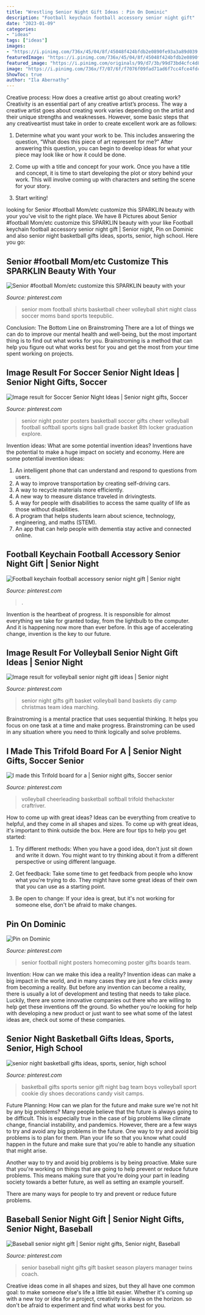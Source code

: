 ```yaml
---
title: "Wrestling Senior Night Gift Ideas : Pin On Dominic"
description: "Football keychain football accessory senior night gift"
date: "2023-01-09"
categories:
- "ideas"
tags: ["ideas"]
images:
- "https://i.pinimg.com/736x/45/04/8f/45048f424bfdb2e0890fe93a3a89d039.jpg"
featuredImage: "https://i.pinimg.com/736x/45/04/8f/45048f424bfdb2e0890fe93a3a89d039.jpg"
featured_image: "https://i.pinimg.com/originals/99/d7/3b/99d73bd4cfc4d833161ddbdc4b574389.jpg"
image: "https://i.pinimg.com/736x/f7/07/6f/f7076f09fad71ad6f7cc4fce4fdc723f--senior-night-baseball-ideas-senior-baseball-gifts.jpg"
ShowToc: true
author: "Ila Abernathy"
---
```



Creative process: How does a creative artist go about creating work?
Creativity is an essential part of any creative artist’s process. The way a creative artist goes about creating work varies depending on the artist and their unique strengths and weaknesses. However, some basic steps that any creativeartist must take in order to create excellent work are as follows:
1. Determine what you want your work to be. This includes answering the question, “What does this piece of art represent for me?” After answering this question, you can begin to develop ideas for what your piece may look like or how it could be done.

2. Come up with a title and concept for your work. Once you have a title and concept, it is time to start developing the plot or story behind your work. This will involve coming up with characters and setting the scene for your story.

3. Start writing!

	

		
looking for Senior #football Mom/etc customize this SPARKLIN beauty with your you've visit to the right place. We have 8 Pictures about Senior #football Mom/etc customize this SPARKLIN beauty with your like Football keychain football accessory senior night gift | Senior night, Pin on Dominic and also senior night basketball gifts ideas, sports, senior, high school. Here you go:
		
    
## Senior #football Mom/etc Customize This SPARKLIN Beauty With Your

<img loading=lazy src="https://i.pinimg.com/originals/99/d7/3b/99d73bd4cfc4d833161ddbdc4b574389.jpg" onerror="this.onerror=null;this.src='https://tse3.mm.bing.net/th?id=OIP.Mf7okOCbEBbXj0C_iAfvNgHaKX&amp;pid=15.1';" alt="Senior #football Mom/etc customize this SPARKLIN beauty with your">

_Source: pinterest.com_

>senior mom football shirts basketball cheer volleyball shirt night class soccer moms band sports teepublic. 

	

Conclusion: The Bottom Line on Brainstroming
There are a lot of things we can do to improve our mental health and well-being, but the most important thing is to find out what works for you. Brainstroming is a method that can help you figure out what works best for you and get the most from your time spent working on projects.

    
## Image Result For Soccer Senior Night Ideas | Senior Night Gifts, Soccer

<img loading=lazy src="https://i.pinimg.com/736x/b5/e8/a7/b5e8a75d44d17547ff08c2ad9d506033.jpg" onerror="this.onerror=null;this.src='https://tse2.mm.bing.net/th?id=OIP.V7W5SrX_JsxGVc5AYldNBgAAAA&amp;pid=15.1';" alt="Image result for Soccer Senior Night Ideas | Senior night gifts, Soccer">

_Source: pinterest.com_

>senior night poster posters basketball soccer gifts cheer volleyball football softball sports signs ball grade basket 8th locker graduation explore. 

	

Invention ideas: What are some potential invention ideas?
Inventions have the potential to make a huge impact on society and economy. Here are some potential invention ideas:
1. An intelligent phone that can understand and respond to questions from users. 
2. A way to improve transportation by creating self-driving cars. 
3. A way to recycle materials more efficiently. 
4. A new way to measure distance traveled in drivingtests. 
5. A way for people with disabilities to access the same quality of life as those without disabilities. 
6. A program that helps students learn about science, technology, engineering, and maths (STEM). 
7. An app that can help people with dementia stay active and connected online.

    
## Football Keychain Football Accessory Senior Night Gift | Senior Night

<img loading=lazy src="https://i.pinimg.com/736x/45/04/8f/45048f424bfdb2e0890fe93a3a89d039.jpg" onerror="this.onerror=null;this.src='https://tse2.mm.bing.net/th?id=OIP.tg3wY95lSMKHr6Q7Sin3UAHaJ4&amp;pid=15.1';" alt="Football keychain football accessory senior night gift | Senior night">

_Source: pinterest.com_

>. 

	

Invention is the heartbeat of progress. It is responsible for almost everything we take for granted today, from the lightbulb to the computer. And it is happening now more than ever before. In this age of accelerating change, invention is the key to our future.

    
## Image Result For Volleyball Senior Night Gift Ideas | Senior Night

<img loading=lazy src="https://i.pinimg.com/originals/a2/83/8e/a2838ec4acf040af9568064cee580606.jpg" onerror="this.onerror=null;this.src='https://tse3.mm.bing.net/th?id=OIP.qRbb7Q8rOE9p0uvlCxqB_wHaJ4&amp;pid=15.1';" alt="Image result for volleyball senior night gift ideas | Senior night">

_Source: pinterest.com_

>senior night gifts gift basket volleyball band baskets diy camp christmas team idea marching. 

	

Brainstroming is a mental practice that uses sequential thinking. It helps you focus on one task at a time and make progress. Brainstroming can be used in any situation where you need to think logically and solve problems.

    
## I Made This Trifold Board For A | Senior Night Gifts, Soccer Senior

<img loading=lazy src="https://i.pinimg.com/736x/e3/e2/c9/e3e2c931d7d7829f4fedcdedc0624270.jpg" onerror="this.onerror=null;this.src='https://tse4.mm.bing.net/th?id=OIP.AqTRaGXmdV5djG8VU5J0KgAAAA&amp;pid=15.1';" alt="I made this Trifold board for a | Senior night gifts, Soccer senior">

_Source: pinterest.com_

>volleyball cheerleading basketball softball trifold thehackster craftriver. 

	

How to come up with great ideas?
Ideas can be everything from creative to helpful, and they come in all shapes and sizes. To come up with great ideas, it's important to think outside the box. Here are four tips to help you get started:
1. Try different methods: When you have a good idea, don't just sit down and write it down. You might want to try thinking about it from a different perspective or using different language.

2. Get feedback: Take some time to get feedback from people who know what you're trying to do. They might have some great ideas of their own that you can use as a starting point.

3. Be open to change: If your idea is great, but it's not working for someone else, don't be afraid to make changes.

    
## Pin On Dominic

<img loading=lazy src="https://i.pinimg.com/originals/18/c4/ac/18c4ac97b28cd2ad193a55b269d2f675.jpg" onerror="this.onerror=null;this.src='https://tse2.mm.bing.net/th?id=OIP.SYnTnAVQMHYBfJY5PTqtswHaJ4&amp;pid=15.1';" alt="Pin on Dominic">

_Source: pinterest.com_

>senior football night posters homecoming poster gifts boards team. 

	

Invention: How can we make this idea a reality?
Invention ideas can make a big impact in the world, and in many cases they are just a few clicks away from becoming a reality. 
But before any invention can become a reality, there is usually a lot of development and testing that needs to take place. 
Luckily, there are some innovative companies out there who are willing to help get these inventions off the ground. 
 So whether you're looking for help with developing a new product or just want to see what some of the latest ideas are, check out some of these companies.

    
## Senior Night Basketball Gifts Ideas, Sports, Senior, High School

<img loading=lazy src="https://i.pinimg.com/736x/1e/26/45/1e2645f197639ed4a37af167bfe89b40.jpg" onerror="this.onerror=null;this.src='https://tse2.mm.bing.net/th?id=OIP.OI5iB83zd2qoJ6aQns0ddQHaFj&amp;pid=15.1';" alt="senior night basketball gifts ideas, sports, senior, high school">

_Source: pinterest.com_

>basketball gifts sports senior gift night bag team boys volleyball sport cookie diy shoes decorations candy visit camps. 

	

Future Planning: How can we plan for the future and make sure we're not hit by any big problems?
Many people believe that the future is always going to be difficult. This is especially true in the case of big problems like climate change, financial instability, and pandemics. However, there are a few ways to try and avoid any big problems in the future. 
One way to try and avoid big problems is to plan for them. Plan your life so that you know what could happen in the future and make sure that you're able to handle any situation that might arise. 

Another way to try and avoid big problems is by being proactive. Make sure that you're working on things that are going to help prevent or reduce future problems. This means making sure that you're doing your part in leading society towards a better future, as well as setting an example yourself. 

There are many ways for people to try and prevent or reduce future problems.

    
## Baseball Senior Night Gift | Senior Night Gifts, Senior Night, Baseball

<img loading=lazy src="https://i.pinimg.com/736x/f7/07/6f/f7076f09fad71ad6f7cc4fce4fdc723f--senior-night-baseball-ideas-senior-baseball-gifts.jpg" onerror="this.onerror=null;this.src='https://tse1.mm.bing.net/th?id=OIP.ZOOEKgJiOvSwD7VDPr_rCgAAAA&amp;pid=15.1';" alt="Baseball senior night gift | Senior night gifts, Senior night, Baseball">

_Source: pinterest.com_

>senior baseball night gifts gift basket season players manager twins coach. 

	

Creative ideas come in all shapes and sizes, but they all have one common goal: to make someone else's life a little bit easier. Whether it's coming up with a new toy or idea for a project, creativity is always on the horizon. so don't be afraid to experiment and find what works best for you.


